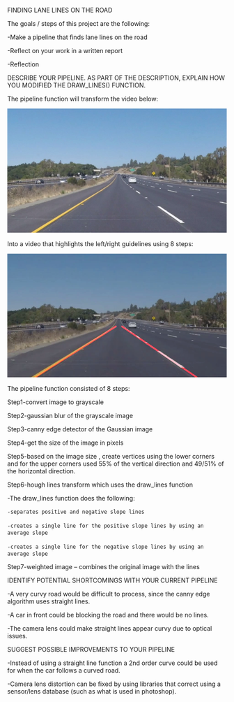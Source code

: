 FINDING LANE LINES ON THE ROAD

The goals / steps of this project are the following:

-Make a pipeline that finds lane lines on the road

-Reflect on your work in a written report

-Reflection


DESCRIBE YOUR PIPELINE. AS PART OF THE DESCRIPTION, EXPLAIN HOW YOU MODIFIED THE DRAW_LINES() FUNCTION.

The pipeline function will transform the video below:

![Alt text](solidYellowLeft_INPUTVIDEO.jpg?raw=true "Input Video")

Into a video that highlights the left/right guidelines using 8 steps:

![Alt text](solidYellowLeft_OUTPUTVIDEO.jpg?raw=true "Output Video - With Lines Added Using Pipeline")

The pipeline function consisted of 8 steps:

Step1-convert image to grayscale

Step2-gaussian blur of the grayscale image

Step3-canny edge detector of the Gaussian image

Step4-get the size of the image in pixels

Step5-based on the image size , create vertices using the lower corners and for the upper corners used 55% of the vertical direction and 49/51% of the horizontal direction.

Step6-hough lines transform which uses the draw_lines function

-The draw_lines function does the following:

	-separates positive and negative slope lines
  
	-creates a single line for the positive slope lines by using an average slope
  
	-creates a single line for the negative slope lines by using an average slope
  
Step7-weighted image – combines the original image with the lines


IDENTIFY POTENTIAL SHORTCOMINGS WITH YOUR CURRENT PIPELINE


-A very curvy road would be difficult to process, since the canny edge algorithm uses straight lines.

-A car in front could be blocking the road and there would be no lines.

-The camera lens could make straight lines appear curvy due to optical issues.



SUGGEST POSSIBLE IMPROVEMENTS TO YOUR PIPELINE


-Instead of using a straight line function a 2nd order curve could be used for when the car follows a curved road.

-Camera lens distortion can be fixed by using libraries that correct using a sensor/lens database (such as what is used in photoshop).

